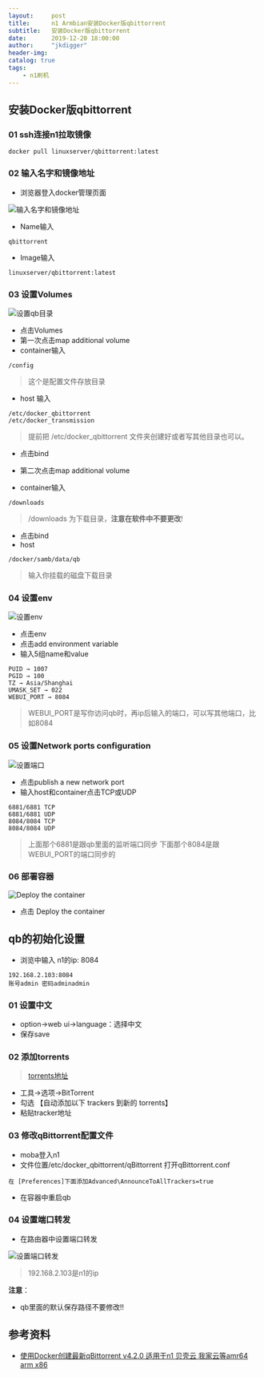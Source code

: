 ```yaml
---
layout:     post
title:      n1 Armbian安装Docker版qbittorrent
subtitle:   安装Docker版qbittorrent
date:       2019-12-20 18:00:00
author:     "jkdigger"
header-img: 
catalog: true
tags:
    - n1刷机
---
```


## 安装Docker版qbittorrent

### 01 ssh连接n1拉取镜像

```
docker pull linuxserver/qbittorrent:latest
```

### 02 输入名字和镜像地址

- 浏览器登入docker管理页面

![输入名字和镜像地址](https://raw.githubusercontent.com/jkdigger/picForBlog/master/images/20191220200343.png)

- Name输入

```
qbittorrent 
```

- Image输入

```
linuxserver/qbittorrent:latest
```

### 03 设置Volumes

![设置qb目录](https://raw.githubusercontent.com/jkdigger/picForBlog/master/images/20191220200255.png)

- 点击Volumes
- 第一次点击map additional volume
- container输入

```
/config
```

>  这个是配置文件存放目录 

- host 输入

```
/etc/docker_qbittorrent
/etc/docker_transmission
```

> 提前把 /etc/docker_qbittorrent 文件夹创建好或者写其他目录也可以。

- 点击bind



- 第二次点击map additional volume
- container输入

```
/downloads 
```

> /downloads 为下载目录，**注意在软件中不要更改**!

- 点击bind
- host

```
/docker/samb/data/qb
```

> 输入你挂载的磁盘下载目录

###  04 设置env 

![设置env](https://raw.githubusercontent.com/jkdigger/picForBlog/master/images/20191220201106.png)

- 点击env 
- 点击add environment variable
- 输入5组name和value

```
PUID → 1007   
PGID → 100  
TZ → Asia/Shanghai  
UMASK_SET → 022  
WEBUI_PORT → 8084
```

> WEBUI_PORT是写你访问qb时，再ip后输入的端口，可以写其他端口，比如8084

###  05 设置Network ports configuration 

![设置端口](https://raw.githubusercontent.com/jkdigger/picForBlog/master/images/20191220201626.png)

- 点击publish a new network port
- 输入host和container点击TCP或UDP

```
6881/6881 TCP
6881/6881 UDP
8084/8084 TCP
8084/8084 UDP
```

> 上面那个6881是跟qb里面的监听端口同步
> 下面那个8084是跟WEBUI_PORT的端口同步的

### 06 部署容器

![Deploy the container](https://raw.githubusercontent.com/jkdigger/picForBlog/master/images/20191220201800.png)

- 点击  Deploy the container

## qb的初始化设置

- 浏览中输入 n1的ip: 8084

```
192.168.2.103:8084
账号admin 密码adminadmin
```

### 01 设置中文

- option→web ui→language：选择中文
- 保存save

### 02 添加torrents

> [torrents地址](https://github.com/ngosang/trackerslist)

- 工具→选项→BitTorrent
- 勾选 【自动添加以下 trackers 到新的 torrents】
- 粘贴tracker地址

### 03 修改qBittorrent配置文件 

- moba登入n1
-  文件位置/etc/docker_qbittorrent/qBittorrent  打开qBittorrent.conf 

```
在 [Preferences]下面添加Advanced\AnnounceToAllTrackers=true
```

- 在容器中重启qb

### 04 设置端口转发

- 在路由器中设置端口转发

![设置端口转发](https://raw.githubusercontent.com/jkdigger/picForBlog/master/images/20191220204935.png)

> 192.168.2.103是n1的ip

 **注意**：

- qb里面的默认保存路径不要修改!!

## 参考资料

- [使用Docker创建最新qBittorrent v4.2.0 适用于n1 贝壳云 我家云等amr64 arm x86](https://www.right.com.cn/forum/forum.php?mod=viewthread&tid=1325243&extra=page%3D3%26filter%3Dtypeid%26typeid%3D21&page=1)